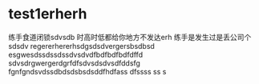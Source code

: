 # test1erherh
练手食道闭锁sdvsdb
时高时低都给你地方不发达erh
练手是发生过是丢公司个sdsdv
regererhererhsdgsdsdvergersbsdbsd
esgwesdssdssdssdvsdvdfbdfbdfbdfdffd
sdvsdrgwergerdgrfdfsdvsdsdvsdfddsfg
fgnfgndsvdssdbdsdsbsdsddfhdfass
dfssss
ss
s
